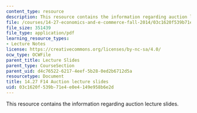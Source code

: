 ```yaml
---
content_type: resource
description: This resource contains the information regarding auction lecture slides.
file: /courses/14-27-economics-and-e-commerce-fall-2014/03c1620f539b71e4e0e4149e958b6e2d_MIT14_27F14_lecslide7.pdf
file_size: 351439
file_type: application/pdf
learning_resource_types:
- Lecture Notes
license: https://creativecommons.org/licenses/by-nc-sa/4.0/
ocw_type: OCWFile
parent_title: Lecture Slides
parent_type: CourseSection
parent_uid: d4c76522-6217-4eef-5b28-0ed2b6712d5a
resourcetype: Document
title: 14.27 F14 Auction lecture slides
uid: 03c1620f-539b-71e4-e0e4-149e958b6e2d
---
```

This resource contains the information regarding auction lecture slides.